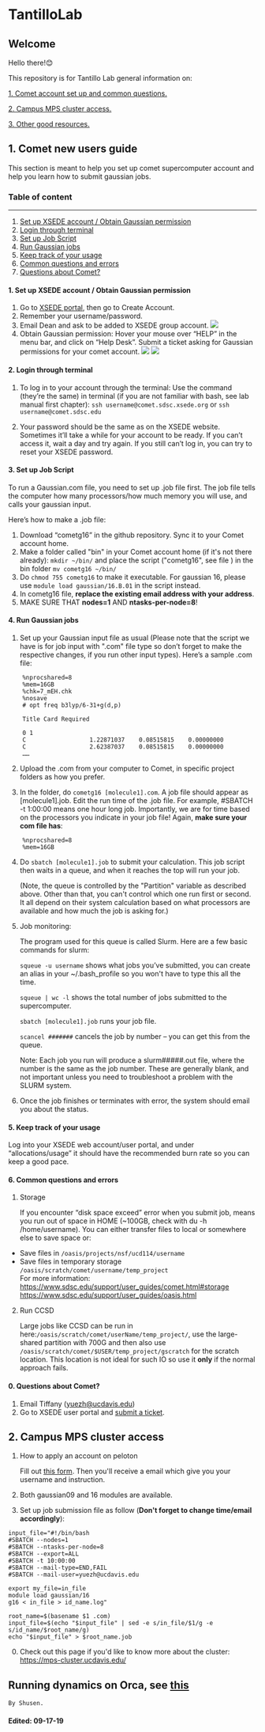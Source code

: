 # TantilloLab
## Welcome
Hello there!😊

This repository is for Tantillo Lab general information on:

[1. Comet account set up and common questions.](#A)

[2. Campus MPS cluster access.](#B)

[3. Other good resources.](#C)

<a name="A"><a/>
## 1. Comet new users guide

This section is meant to help you set up comet supercomputer account and help you learn how to submit gaussian jobs. 

### Table of content 
***
1. [Set up XSEDE account / Obtain Gaussian permission](#1)
2. [Login through terminal](#2)
3. [Set up Job Script](#3)
4. [Run Gaussian jobs](#4)
5. [Keep track of your usage](#5)
6. [Common questions and errors](#6)
0. [Questions about Comet?](#6)

<a name="1"><a/>
#### 1. Set up XSEDE account / Obtain Gaussian permission
1.	Go to [XSEDE portal](http://portal.xsede.org/#/guest), then go to Create Account.
2.	Remember your username/password.
3.	Email Dean and ask to be added to XSEDE group account.
![](images/Picture1.png)
4.	Obtain Gaussian permission: Hover your mouse over “HELP” in the menu bar, and click on “Help Desk”. Submit a ticket asking for Gaussian permissions for your comet account.
![](images/Picture2.png)
![](images/Picture3.png)

#### 2. Login through terminal
<a name="2"><a/>

1. To log in to your account through the terminal: Use the command (they’re the same) in terminal (if you are not familiar with bash, see lab manual first chapter):
`ssh username@comet.sdsc.xsede.org` or `ssh username@comet.sdsc.edu`

2. Your password should be the same as on the XSEDE website. Sometimes it’ll take a while for your account to be ready. If you can’t access it, wait a day and try again. If you still can’t log in, you can try to reset your XSEDE password.

#### 3. Set up Job Script
<a name="3"><a/>
To run a Gaussian.com file, you need to set up .job file first. The job file tells the computer how many processors/how much memory you will use, and calls your gaussian input.

Here’s how to make a .job file:

1. Download “cometg16” in the github repository. Sync it to your Comet account home.
2. Make a folder called "bin" in your Comet account home (if it's not there already):  `mkdir ~/bin/` and place the script ("cometg16", see file ) in the bin folder `mv cometg16 ~/bin/`
3. Do `chmod 755 cometg16` to make it executable. For gaussian 16, please use  `module load gaussian/16.B.01` in the script instead.
4. In cometg16 file, **replace the existing email address with your address**.
5. MAKE SURE THAT **nodes=1** AND **ntasks-per-node=8**!


#### 4. Run Gaussian jobs
<a name="4"><a/>
1.	Set up your Gaussian input file as usual (Please note that the script we have is for job input with ".com" file type so don’t forget to make the respective changes, if you run other input types).
Here’s a sample .com file:
```
    %nprocshared=8
    %mem=16GB
    %chk=7_mEH.chk
    %nosave
    # opt freq b3lyp/6-31+g(d,p) 
 
    Title Card Required

    0 1
    C                  1.22871037    0.08515815    0.00000000
    C                  2.62387037    0.08515815    0.00000000
    ……
```
2.	Upload the .com from your computer to Comet, in specific project folders as how you prefer. 

3.	In the folder, do `cometg16 [molecule1].com`. A job file should appear as [molecule1].job. Edit the run time of the .job file. For example, #SBATCH -t 1:00:00 means one hour long job. Importantly, we are for time based on the processors you indicate in your job file! Again, **make sure your com file has**:
```
    %nprocshared=8
    %mem=16GB
```

4.	Do `sbatch [molecule1].job` to submit your calculation. This job script then waits in a queue, and when it reaches the top will run your job.

    (Note, the queue is controlled by the "Partition" variable as described above. Other than that, you can't control which one run first or second. It all depend on their system calculation based on what processors are available and how much the job is asking for.)

5.	Job monitoring:

    The program used for this queue is called Slurm. Here are a few basic commands for slurm:

    `squeue -u username` shows what jobs you’ve submitted, you can create an alias in your ~/.bash_profile so you won't have to type this all the time.

    `squeue | wc -l` shows the total number of jobs submitted to the supercomputer.

    `sbatch [molecule1].job` runs your job file.

    `scancel #######` cancels the job by number – you can get this from the queue.

    Note: Each job you run will produce a slurm#####.out file, where the number is the same as the job number. These are generally blank, and not important unless you need to troubleshoot a problem with the SLURM system.

6. Once the job finishes or terminates with error, the system should email you about the status. 


#### 5. Keep track of your usage
<a name="5"><a/>
    Log into your XSEDE web account/user portal, and under “allocations/usage” it should have the recommended burn rate so you can keep a good pace. 

#### 6. Common questions and errors
<a name="6"><a/>
1.  Storage

    If you encounter “disk space exceed” error when you submit job, means you run out of space in HOME (~100GB, check with du -h /home/username). You can either transfer files to local or somewhere else to save space or:
- Save files in `/oasis/projects/nsf/ucd114/username`
- Save files in temporary storage `/oasis/scratch/comet/username/temp_project`  
    For more information:  
    https://www.sdsc.edu/support/user_guides/comet.html#storage
    https://www.sdsc.edu/support/user_guides/oasis.html 

2.  Run CCSD

    Large jobs like CCSD can be run in here:`/oasis/scratch/comet/userName/temp_project/`, use the large-shared partition with 700G and then also use `/oasis/scratch/comet/$USER/temp_project/gscratch` for the scratch location. This location is not ideal for such IO so use it **only** if the normal approach fails.
  
#### 0. Questions about Comet?
<a name="6"><a/>
1.	Email Tiffany (yuezh@ucdavis.edu)
2.	Go to XSEDE user portal and [submit a ticket](https://portal.xsede.org/group/xup/tickets).


<a name="B"><a/>
## 2. Campus MPS cluster access 
1.  How to apply an account on peloton

    Fill out [this form](https://wiki.cse.ucdavis.edu/cgi-bin/mps.pl). Then you'll receive a email which give you your username and instruction.
2.  Both gaussian09 and 16 modules are available. 
3.  Set up job submission file as follow (**Don't forget to change time/email accordingly**):

```shell
input_file="#!/bin/bash
#SBATCH --nodes=1
#SBATCH --ntasks-per-node=8
#SBATCH --export=ALL
#SBATCH -t 10:00:00
#SBATCH --mail-type=END,FAIL
#SBATCH --mail-user=yuezh@ucdavis.edu

export my_file=in_file
module load gaussian/16
g16 < in_file > id_name.log"

root_name=$(basename $1 .com)
input_file=$(echo "$input_file" | sed -e s/in_file/$1/g -e s/id_name/$root_name/g)
echo "$input_file" > $root_name.job
```
0.  Check out this page if you'd like to know more about the cluster: 
https://mps-cluster.ucdavis.edu/

<a name="C"><a/>
## Running dynamics on Orca, see [this](https://github.com/bingkubei/Orcadyn)
    By Shusen.


#### Edited: 09-17-19
<!--

Syntax for myself

1. hyperlink
[this is the description](https://support.squarespace.com/hc/en-us/articles/206543587-Markdown-cheat-sheet)

2. code
This paragraph has some `variable` inline code.
```html
<p>A paragraph example<p/>
```
```javascript
let num= Math.random();
```
3. picture

![alt text](http://picsum.photos/200/200)

4. Some paragraph with text
> blockquote text below the paragraph

5. Tables

| heading | header | head |
| --- | --- | --- |  
| content | more content | text |
| more | more  | more |

6. Text

This is being *created* on a **Friday** ~~Satruday~~

7. List
- first
    - second
        - third

-->

